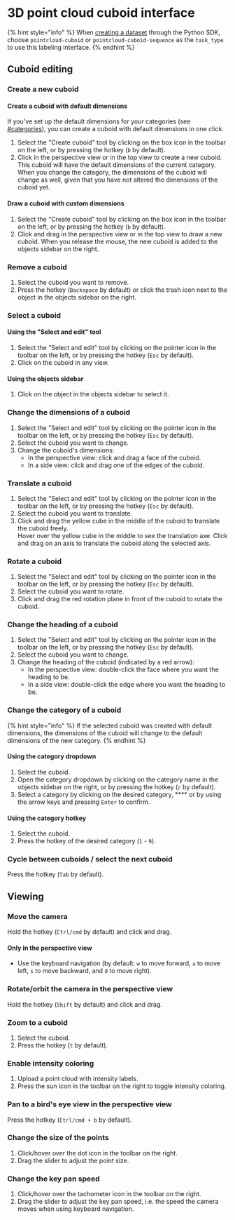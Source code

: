# 3D point cloud cuboid interface

{% hint style="info" %}
When [creating a dataset](../../python-sdk.md#create-a-dataset) through the Python SDK, choose `pointcloud-cuboid` or `pointcloud-cuboid-sequence` as the `task_type` to use this labeling interface.&#x20;
{% endhint %}

## Cuboid editing

### Create a new cuboid

#### Create a cuboid with default dimensions

If you've set up the default dimensions for your categories (see [#categories](../../reference/categories-and-task-attributes.md#categories "mention")), you can create a cuboid with default dimensions in one click.

1. Select the "Create cuboid" tool by clicking on the box icon in the toolbar on the left, or by pressing the hotkey (`b` by default).
2. Click in the perspective view or in the top view to create a new cuboid. This cuboid will have the default dimensions of the current category. When you change the category, the dimensions of the cuboid will change as well, given that you have not altered the dimensions of the cuboid yet.

#### Draw a cuboid with custom dimensions

1. Select the "Create cuboid" tool by clicking on the box icon in the toolbar on the left, or by pressing the hotkey (`b` by default).
2. Click and drag in the perspective view or in the top view to draw a new cuboid. When you release the mouse, the new cuboid is added to the objects sidebar on the right.

### Remove a cuboid

1. Select the cuboid you want to remove.
2. Press the hotkey (`Backspace` by default) or click the trash icon next to the object in the objects sidebar on the right.

### Select a cuboid

#### Using the "Select and edit" tool

1. Select the "Select and edit" tool by clicking on the pointer icon in the toolbar on the left, or by pressing the hotkey (`Esc` by default).
2. Click on the cuboid in any view.

#### Using the objects sidebar

1. Click on the object in the objects sidebar to select it.

### Change the dimensions of a cuboid

1. Select the "Select and edit" tool by clicking on the pointer icon in the toolbar on the left, or by pressing the hotkey (`Esc` by default).
2. Select the cuboid you want to change.
3. Change the cuboid's dimensions:
   * In the perspective view: click and drag a face of the cuboid.
   * In a side view: click and drag one of the edges of the cuboid.

### Translate a cuboid

1. Select the "Select and edit" tool by clicking on the pointer icon in the toolbar on the left, or by pressing the hotkey (`Esc` by default).
2. Select the cuboid you want to translate.
3. Click and drag the yellow cube in the middle of the cuboid to translate the cuboid freely.\
   Hover over the yellow cube in the middle to see the translation axe. Click and drag on an axis to translate the cuboid along the selected axis.

### Rotate a cuboid

1. Select the "Select and edit" tool by clicking on the pointer icon in the toolbar on the left, or by pressing the hotkey (`Esc` by default).
2. Select the cuboid you want to rotate.
3. Click and drag the red rotation plane in front of the cuboid to rotate the cuboid.

### Change the heading of a cuboid

1. Select the "Select and edit" tool by clicking on the pointer icon in the toolbar on the left, or by pressing the hotkey (`Esc` by default).
2. Select the cuboid you want to change.
3. Change the heading of the cuboid (indicated by a red arrow):
   * In the perspective view: double-click the face where you want the heading to be.
   * In a side view: double-click the edge where you want the heading to be.

### Change the category of a cuboid

{% hint style="info" %}
If the selected cuboid was created with default dimensions, the dimensions of the cuboid will change to the default dimensions of the new category.
{% endhint %}

#### Using the category dropdown

1. Select the cuboid.
2. Open the category dropdown by clicking on the category name in the objects sidebar on the right, or by pressing the hotkey (`c` by default).
3. Select a category by clicking on the desired category, **** or by using the arrow keys and pressing `Enter` to confirm.

#### Using the category hotkey

1. Select the cuboid.
2. Press the hotkey of the desired category (`1` - `9`).

### Cycle between cuboids / select the next cuboid

Press the hotkey (`Tab` by default).

## Viewing

### Move the camera

Hold the hotkey (`Ctrl/cmd` by default) and click and drag.

#### Only in the perspective view

* Use the keyboard navigation (by default: `w` to move forward, `a` to move left, `s` to move backward, and `d` to move right).

### Rotate/orbit the camera in the perspective view

Hold the hotkey (`Shift` by default) and click and drag.

### Zoom to a cuboid

1. Select the cuboid.
2. Press the hotkey (`t` by default).

### Enable intensity coloring

1. Upload a point cloud with intensity labels.
2. Press the sun icon in the toolbar on the right to toggle intensity coloring.

### Pan to a bird's eye view in the perspective view

Press the hotkey (`Ctrl/cmd + b` by default).

### Change the size of the points

1. Click/hover over the dot icon in the toolbar on the right.
2. Drag the slider to adjust the point size.

### Change the key pan speed

1. Click/hover over the tachometer icon in the toolbar on the right.
2. Drag the slider to adjust the key pan speed, i.e. the speed the camera moves when using keyboard navigation.
